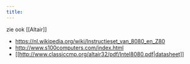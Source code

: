 ```yaml
---
title: 
---
```

zie ook [[Altair]]

* https://nl.wikipedia.org/wiki/Instructieset_van_8080_en_Z80
* http://www.s100computers.com/index.html
* [[http://www.classiccmp.org/altair32/pdf/Intel8080.pdf|datasheet]]
